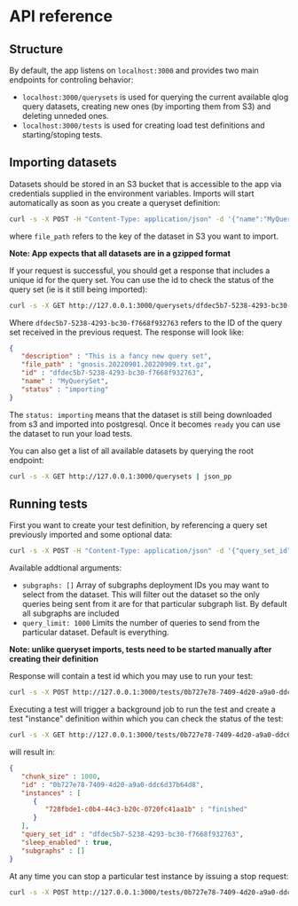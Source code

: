 # API reference

## Structure

By default, the app listens on `localhost:3000` and provides two main endpoints for controling behavior:

- `localhost:3000/querysets` is used for querying the current available qlog query datasets, creating new ones (by importing them from S3) and deleting unneded ones.
- `localhost:3000/tests` is used for creating load test definitions and starting/stoping tests.


## Importing datasets

Datasets should be stored in an S3 bucket that is accessible to the app via credentials supplied in the environment variables. Imports will start automatically as soon as you create a queryset definition:

```sh
curl -s -X POST -H "Content-Type: application/json" -d '{"name":"MyQuerySet", "description":"This is a fancy new query set", "file_path": "gnosis.20220901.20220909.txt.gz"}' http://127.0.0.1:3000/querysets | json_pp
```
where `file_path` refers to the key of the dataset in S3 you want to import. 

**Note: App expects that all datasets are in a gzipped format**

If your request is successful, you should get a response that includes a unique id for the query set. You can use the id to check the status of the query set (ie is it still being imported):

```sh
curl -s -X GET http://127.0.0.1:3000/querysets/dfdec5b7-5238-4293-bc30-f7668f932763 | json_pp
```
Where `dfdec5b7-5238-4293-bc30-f7668f932763` refers to the ID of the query set received in the previous request. The response will look like:

```json
{
   "description" : "This is a fancy new query set",
   "file_path" : "gnosis.20220901.20220909.txt.gz",
   "id" : "dfdec5b7-5238-4293-bc30-f7668f932763",
   "name" : "MyQuerySet",
   "status" : "importing"
}
```

The `status: importing` means that the dataset is still being downloaded from s3 and imported into postgresql. Once it becomes `ready` you can use the dataset to run your load tests.

You can also get a list of all available datasets by querying the root endpoint:

```sh
curl -s -X GET http://127.0.0.1:3000/querysets | json_pp
```

## Running tests
First you want to create your test definition, by referencing a query set previously imported and some optional data:

```sh
curl -s -X POST -H "Content-Type: application/json" -d '{"query_set_id": "dfdec5b7-5238-4293-bc30-f7668f932763"}' http://127.0.0.1:3000/tests
```

Available addtional arguments:
- `subgraphs: []` Array of subgraphs deployment IDs you may want to select from the dataset. This will filter out the dataset so the only queries being sent from it are for that particular subgraph list. By default all subgraphs are included
- `query_limit: 1000` Limits the number of queries to send from the particular dataset. Default is everything. 

**Note: unlike queryset imports, tests need to be started manually after creating their definition**

Response will contain a test id which you may use to run your test:

```sh
curl -s -X POST http://127.0.0.1:3000/tests/0b727e78-7409-4d20-a9a0-ddc6d37b64d8/run | json_pp
```

Executing a test will trigger a background job to run the test and create a test "instance" definition within which you can check the status of the test:

```sh
curl -s -X GET http://127.0.0.1:3000/tests/0b727e78-7409-4d20-a9a0-ddc6d37b64d8 | json_pp
```

will result in:

```json
{
   "chunk_size" : 1000,
   "id" : "0b727e78-7409-4d20-a9a0-ddc6d37b64d8",
   "instances" : [
      {
         "728fbde1-c0b4-44c3-b20c-0720fc41aa1b" : "finished"
      }
   ],
   "query_set_id" : "dfdec5b7-5238-4293-bc30-f7668f932763",
   "sleep_enabled" : true,
   "subgraphs" : []
}
```

At any time you can stop a particular test instance by issuing a stop request:

```sh
curl -s -X POST http://127.0.0.1:3000/tests/0b727e78-7409-4d20-a9a0-ddc6d37b64d8/instance/728fbde1-c0b4-44c3-b20c-0720fc41aa1b/stop | json_pp
```
